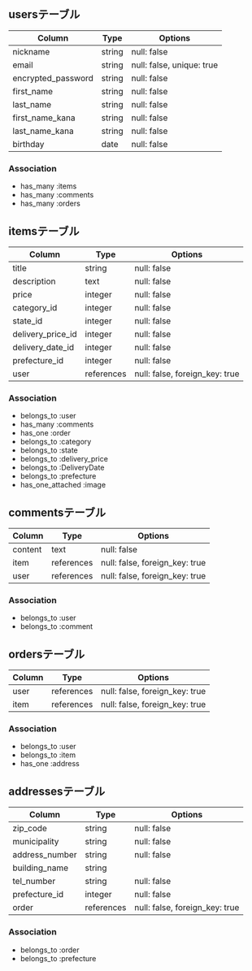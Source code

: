 ## usersテーブル

| Column             | Type    | Options                   |
| ------------------ | ------- | ------------------------- |
| nickname           | string  | null: false               |
| email              | string  | null: false, unique: true |
| encrypted_password | string  | null: false               |
| first_name         | string  | null: false               |
| last_name          | string  | null: false               |
| first_name_kana    | string  | null: false               |
| last_name_kana     | string  | null: false               |
| birthday           | date    | null: false               |

### Association
- has_many :items
- has_many :comments
- has_many :orders

## itemsテーブル

| Column            | Type       | Options                        |
| ----------------- | ---------- | ------------------------------ |
| title             | string     | null: false                    |
| description       | text       | null: false                    |
| price             | integer    | null: false                    |
| category_id       | integer    | null: false                    |
| state_id          | integer    | null: false                    |
| delivery_price_id | integer    | null: false                    |
| delivery_date_id  | integer    | null: false                    |
| prefecture_id     | integer    | null: false                    |
| user              | references | null: false, foreign_key: true |

### Association
- belongs_to :user
- has_many :comments
- has_one :order
- belongs_to :category
- belongs_to :state
- belongs_to :delivery_price
- belongs_to :DeliveryDate
- belongs_to :prefecture
- has_one_attached :image

## commentsテーブル

| Column  | Type       | Options                        |
| ------- | ---------- | ------------------------------ |
| content | text       | null: false                    |
| item    | references | null: false, foreign_key: true |
| user    | references | null: false, foreign_key: true |

### Association
- belongs_to :user
- belongs_to :comment

## ordersテーブル

| Column         | Type       | Options                        |
| -------------- | ---------- | ------------------------------ |
| user           | references | null: false, foreign_key: true |
| item           | references | null: false, foreign_key: true |

### Association
- belongs_to :user
- belongs_to :item
- has_one :address

## addressesテーブル

| Column         | Type       | Options                        |
| -------------- | ---------- | ------------------------------ |
| zip_code       | string     | null: false                    |
| municipality   | string     | null: false                    |
| address_number | string     | null: false                    |
| building_name  | string     |                                |
| tel_number     | string     | null: false                    |
| prefecture_id  | integer    | null: false                    |
| order          | references | null: false, foreign_key: true |

### Association
- belongs_to :order
- belongs_to :prefecture
